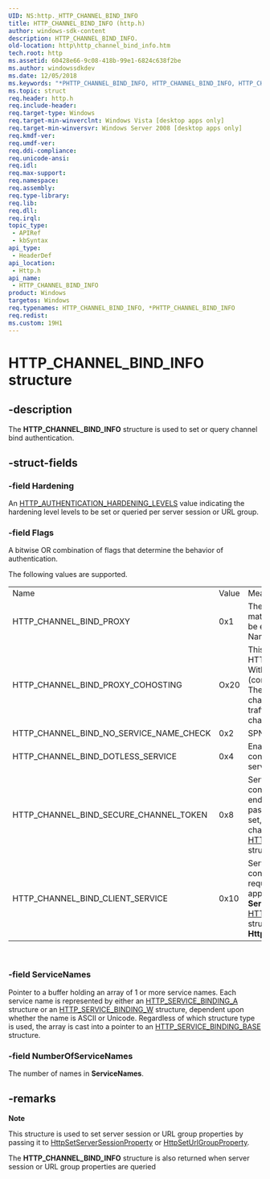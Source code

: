 ```yaml
---
UID: NS:http._HTTP_CHANNEL_BIND_INFO
title: HTTP_CHANNEL_BIND_INFO (http.h)
author: windows-sdk-content
description: HTTP_CHANNEL_BIND_INFO.
old-location: http\http_channel_bind_info.htm
tech.root: http
ms.assetid: 60428e66-9c08-418b-99e1-6824c638f2be
ms.author: windowssdkdev
ms.date: 12/05/2018
ms.keywords: "*PHTTP_CHANNEL_BIND_INFO, HTTP_CHANNEL_BIND_INFO, HTTP_CHANNEL_BIND_INFO structure [HTTP], PHTTP_CHANNEL_BIND_INFO, PHTTP_CHANNEL_BIND_INFO structure pointer [HTTP], http.http_channel_bind_info, http/HTTP_CHANNEL_BIND_INFO, http/PHTTP_CHANNEL_BIND_INFO"
ms.topic: struct
req.header: http.h
req.include-header: 
req.target-type: Windows
req.target-min-winverclnt: Windows Vista [desktop apps only]
req.target-min-winversvr: Windows Server 2008 [desktop apps only]
req.kmdf-ver: 
req.umdf-ver: 
req.ddi-compliance: 
req.unicode-ansi: 
req.idl: 
req.max-support: 
req.namespace: 
req.assembly: 
req.type-library: 
req.lib: 
req.dll: 
req.irql: 
topic_type:
 - APIRef
 - kbSyntax
api_type:
 - HeaderDef
api_location:
 - Http.h
api_name:
 - HTTP_CHANNEL_BIND_INFO
product: Windows
targetos: Windows
req.typenames: HTTP_CHANNEL_BIND_INFO, *PHTTP_CHANNEL_BIND_INFO
req.redist: 
ms.custom: 19H1
---
```


# HTTP_CHANNEL_BIND_INFO structure


## -description


The <b>HTTP_CHANNEL_BIND_INFO</b>  structure is used to set or query channel bind authentication.


## -struct-fields




### -field Hardening

An <a href="https://msdn.microsoft.com/da61e548-388a-4cb7-81bf-30bd312e27a6">HTTP_AUTHENTICATION_HARDENING_LEVELS</a> value indicating the hardening level  levels to be set or queried per server session or URL group.


### -field Flags

A bitwise OR combination of flags that determine the behavior of authentication.

The following values are supported.


<table>
<tr>
<td>Name</td>
<td>Value</td>
<td>Meaning</td>
</tr>
<tr>
<td>HTTP_CHANNEL_BIND_PROXY</td>
<td>0x1</td>
<td>The exact Channel Bind Token (CBT) match is bypassed. CBT is checked not to be equal to ‘unbound’. Service Principle Name (SPN) check is enabled. </td>
</tr>
<tr>
<td>HTTP_CHANNEL_BIND_PROXY_COHOSTING</td>
<td>Ox20</td>
<td>This flag is valid only if HTTP_CHANNEL_BIND_PROXY is also set. With the flag set, the CBT check (comparing with ‘unbound’) is skipped. The flag should be set if both secure channel traffic passed through proxy and traffic originally sent through insecure channel have to be authenticated. </td>
</tr>
<tr>
<td>HTTP_CHANNEL_BIND_NO_SERVICE_NAME_CHECK</td>
<td>0x2</td>
<td>SPN check always succeeds.</td>
</tr>
<tr>
<td>HTTP_CHANNEL_BIND_DOTLESS_SERVICE</td>
<td>0x4</td>
<td>Enables dotless service names.  Otherwise configuring CBT properties with dotless service names will fail. </td>
</tr>
<tr>
<td>HTTP_CHANNEL_BIND_SECURE_CHANNEL_TOKEN</td>
<td>0x8</td>
<td>Server session, URL group, or response is configured to retrieve secure channel endpoint binding for each request and pass it to user the mode application. When set, a pointer to a buffer with the secure channel endpoint binding is stored in an <a href="https://msdn.microsoft.com/70f52486-2632-4e15-998b-4d87a86cb11f">HTTP_REQUEST_CHANNEL_BIND_STATUS</a> structure. </td>
</tr>
<tr>
<td>HTTP_CHANNEL_BIND_CLIENT_SERVICE</td>
<td>0x10</td>
<td>Server session, URL group, or response is configured to retrieve SPN for each request and pass it to the user mode application. The SPN is stored in the <b>ServiceName</b> field of the <a href="https://msdn.microsoft.com/70f52486-2632-4e15-998b-4d87a86cb11f">HTTP_REQUEST_CHANNEL_BIND_STATUS</a> structure. The  type is always <b>HttpServiceBindingTypeW</b> (Unicode). 
</td>
</tr>
</table>
 




### -field ServiceNames

  Pointer to a buffer holding an array of 1 or more service names.  Each service name is represented by either an <a href="https://msdn.microsoft.com/bad1a042-fda8-4a2a-a8c1-26ed1f87c442">HTTP_SERVICE_BINDING_A</a> structure or an <a href="https://msdn.microsoft.com/0d840097-82d3-4ee3-b0d9-bcac4cf3e935">HTTP_SERVICE_BINDING_W</a> structure, dependent upon whether the name is ASCII or Unicode.  Regardless of which structure type is used, the array is cast into a pointer to an <a href="https://msdn.microsoft.com/c9d3ed21-8987-4b98-99a1-dc1e776b0dab">HTTP_SERVICE_BINDING_BASE</a> structure.


### -field NumberOfServiceNames

   
The number of names in <b>ServiceNames</b>.


## -remarks



<div class="alert"><b>Note</b>  <p class="note">This structure is used to set server session or URL group properties by passing it to <a href="https://msdn.microsoft.com/d655832c-68a1-42d1-ac91-964884bf2dac">HttpSetServerSessionProperty</a>  or <a href="https://msdn.microsoft.com/e0826a25-1c50-4757-9355-69eb4946e8dd">HttpSetUrlGroupProperty</a>.

<p class="note">The <b>HTTP_CHANNEL_BIND_INFO</b> structure is also returned when server session or URL group properties are queried

</div>
<div> </div>


